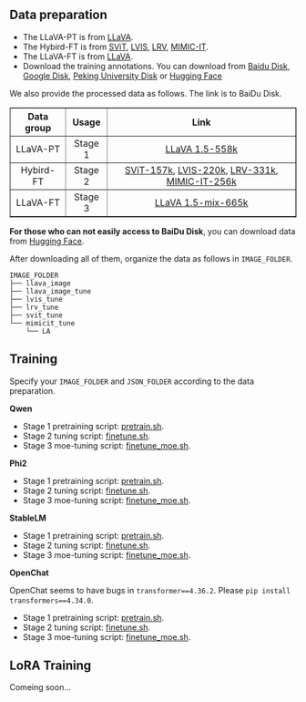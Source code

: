 ## Data preparation

- The LLaVA-PT is from [LLaVA](https://github.com/haotian-liu/LLaVA).
- The Hybird-FT is from [SViT](https://github.com/BAAI-DCAI/Visual-Instruction-Tuning), [LVIS](https://github.com/X2FD/LVIS-INSTRUCT4V), [LRV](https://github.com/FuxiaoLiu/LRV-Instruction), [MIMIC-IT](https://github.com/Luodian/Otter).
- The LLaVA-FT is from [LLaVA](https://github.com/haotian-liu/LLaVA).
- Download the training annotations. You can download from [Baidu Disk](https://pan.baidu.com/s/1rwub9o0T3_7ZHbPZzCiLZw?pwd=0yhi), [Google Disk](https://drive.google.com/file/d/13YxtVowfhUIpGOCODhKFstoRBvogF4od/view?usp=sharing), [Peking University Disk](https://disk.pku.edu.cn/link/AA10683317FB824FB9B2427A6B268EAADB) or [Hugging Face](https://huggingface.co/datasets/LanguageBind/MoE-LLaVA/tree/main/train_json)


We also provide the processed data as follows. The link is to BaiDu Disk.
<div align="center">
<table border="1" width="100%">
    <tr align="center">
        <th>Data group</th><th>Usage</th><th>Link</th>
    </tr>
    <tr align="center">
        <td>LLaVA-PT</td><td>Stage 1</td><td><a href="https://pan.baidu.com/s/1UZiRORpXwAHdKPgrUi1nDA?pwd=7xgx">LLaVA 1.5-558k</a></td>
    </tr>
    <tr align="center">
        <td>Hybird-FT</td><td>Stage 2</td><td><a href="https://pan.baidu.com/s/1PtcTck4xC0fAE0QS0OYc8Q?pwd=ko9x">SViT-157k</a>, <a href="https://pan.baidu.com/s/1-MWrPGZptFFBO1_4tniAXA?pwd=ivxg">LVIS-220k</a>, <a href="https://pan.baidu.com/s/1sYnfRN_yFuo719fNA_BV_w?pwd=lmai">LRV-331k</a>, <a href="https://pan.baidu.com/s/1w0Wr8d-IhIUuRyKbuoPwyw?pwd=4big">MIMIC-IT-256k</a></td>
    </tr>
    <tr align="center">
        <td>LLaVA-FT</td><td>Stage 3</td><td><a href="https://pan.baidu.com/s/1xC9E6VuOOEBV5iieve0Z7A?pwd=2o0a">LLaVA 1.5-mix-665k</a></td>
    </tr>
</table>
</div>

**For those who can not easily access to BaiDu Disk**, you can download data from [Hugging Face](https://huggingface.co/datasets/LanguageBind/MoE-LLaVA).

After downloading all of them, organize the data as follows in ```IMAGE_FOLDER```. 

```Shell
IMAGE_FOLDER
├── llava_image
├── llava_image_tune
├── lvis_tune
├── lrv_tune
├── svit_tune
└── mimicit_tune
    └── LA
```


## Training
Specify your `IMAGE_FOLDER` and `JSON_FOLDER` according to the data preparation.

**Qwen**
- Stage 1 pretraining script: [pretrain.sh](https://github.com/PKU-YuanGroup/MoE-LLaVA/tree/main/scripts/v1_5/qwen/pretrain.sh). 
- Stage 2 tuning script: [finetune.sh](https://github.com/PKU-YuanGroup/MoE-LLaVA/tree/main/scripts/v1_5/qwen/finetune.sh).
- Stage 3 moe-tuning script: [finetune_moe.sh](https://github.com/PKU-YuanGroup/MoE-LLaVA/tree/main/scripts/v1_5/qwen/finetune_moe.sh).
  
**Phi2**
- Stage 1 pretraining script: [pretrain.sh](https://github.com/PKU-YuanGroup/MoE-LLaVA/tree/main/scripts/v1_5/phi2/pretrain.sh). 
- Stage 2 tuning script: [finetune.sh](https://github.com/PKU-YuanGroup/MoE-LLaVA/tree/main/scripts/v1_5/phi2/finetune.sh).
- Stage 3 moe-tuning script: [finetune_moe.sh](https://github.com/PKU-YuanGroup/MoE-LLaVA/tree/main/scripts/v1_5/phi2/finetune_moe.sh).
  
**StableLM**
- Stage 1 pretraining script: [pretrain.sh](https://github.com/PKU-YuanGroup/MoE-LLaVA/tree/main/scripts/v1_5/stablelm/pretrain.sh). 
- Stage 2 tuning script: [finetune.sh](https://github.com/PKU-YuanGroup/MoE-LLaVA/tree/main/scripts/v1_5/stablelm/finetune.sh).
- Stage 3 moe-tuning script: [finetune_moe.sh](https://github.com/PKU-YuanGroup/MoE-LLaVA/tree/main/scripts/v1_5/stablelm/finetune_moe.sh).
  
**OpenChat**

OpenChat seems to have bugs in `transformer==4.36.2`. Please `pip install transformers==4.34.0`.

- Stage 1 pretraining script: [pretrain.sh](https://github.com/PKU-YuanGroup/MoE-LLaVA/tree/main/scripts/v1_5/openchat/pretrain.sh). 
- Stage 2 tuning script: [finetune.sh](https://github.com/PKU-YuanGroup/MoE-LLaVA/tree/main/scripts/v1_5/openchat/finetune.sh).
- Stage 3 moe-tuning script: [finetune_moe.sh](https://github.com/PKU-YuanGroup/MoE-LLaVA/tree/main/scripts/v1_5/openchat/finetune_moe.sh).


## LoRA Training

Comeing soon...
